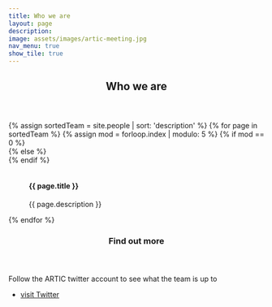 ```yaml
---
title: Who we are
layout: page
description: 
image: assets/images/artic-meeting.jpg
nav_menu: true
show_tile: true
---
```


<!-- Main -->
<div id="main" class="alt">
	<!-- Content -->
	<section id="one">
		<div class="inner">
			<header class="major">
				<h1>Who we are</h1>
			</header>
		</div>
</section>

<section id="content" class="spotlights">
	<div class="inner">
		<div class="box alt">
			<div class="row 50% ">
				{% assign sortedTeam = site.people | sort: 'description' %}
				{% for page in sortedTeam %}
				{% assign mod = forloop.index | modulo: 5 %}
				{% if mod == 0 %}
					<div class="2u$"><span class="image fit">
				{% else %}
					<div class="2u"><span class="image fit">
				{% endif %}
					<figure class="imghvr-reveal-right"><img src="{{ page.image }}" alt=""/>
						<figcaption>
							<h4>{{ page.title }}</h4>
							<p>{{ page.description }}</p>
						</figcaption>
						<a href="{{ page.link }}"></a>
					</figure>
					</span></div>
				{% endfor %}
			</div>
		</div>
	</div>
	<section>
		<!-- <a href="wp1.html" class="image">
			<img src="assets/images/mantis.jpg" alt="" data-position="center center" />
		</a> -->
		<div class="content">
			<div class="inner">
				<header class="major">
						<h1>Find out more</h1>
				</header>
				<p>Follow the ARTIC twitter account to see what the team is up to</p>
				<ul class="actions">
					<li><a href="{{ site.twitter_url }}" class="button">visit Twitter</a></li>
				</ul>
			</div>
		</div>
	</section>
</section>


